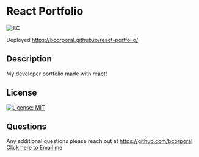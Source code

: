 #  React Portfolio


![BC](https://user-images.githubusercontent.com/97717660/172030630-4ef63ead-b19d-4174-a5dc-db96f832743c.gif)



Deployed https://bcorporal.github.io/react-portfolio/

## Description

My developer portfolio made with react!



  ## License
  [![License: MIT](https://img.shields.io/badge/License-MIT-yellow.svg)](https://opensource.org/licenses/MIT)
   


  ## Questions
  Any additional questions please reach out at https://github.com/bcorporal
  [Click here to Email me](mailto:bc@bcorporal.dev)


